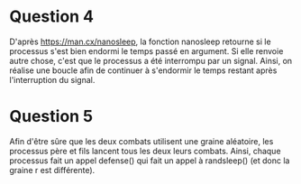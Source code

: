 # Question 4

D'après https://man.cx/nanosleep, la fonction nanosleep retourne si le processus s'est bien endormi le temps passé en argument. Si elle renvoie autre chose, c'est que le processus a été interrompu par un signal. Ainsi, on réalise une boucle afin de continuer à s'endormir le temps restant après l'interruption du signal.

# Question 5 

Afin d'être sûre que les deux combats utilisent une graine aléatoire, les processus père et fils lancent tous les deux leurs combats. Ainsi, chaque processus fait un appel defense() qui fait un appel à randsleep() (et donc la graine r est différente).
